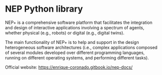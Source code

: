 NEP Python library
==================

NEP+ is a comprehensive software platform that facilitates the integration and design of interactive applications involving a spectrum of agents, whether physical (e.g., robots) or digital (e.g., digital twins).

The main functionality of NEP+ is to help and support in the design heterogeneous software architectures (i.e., complex applications composed of several modules developed over different programming languages, running on different operating systems, and performing different tasks).

Official website: https://enrique-coronado.gitbook.io/nep-docs/


